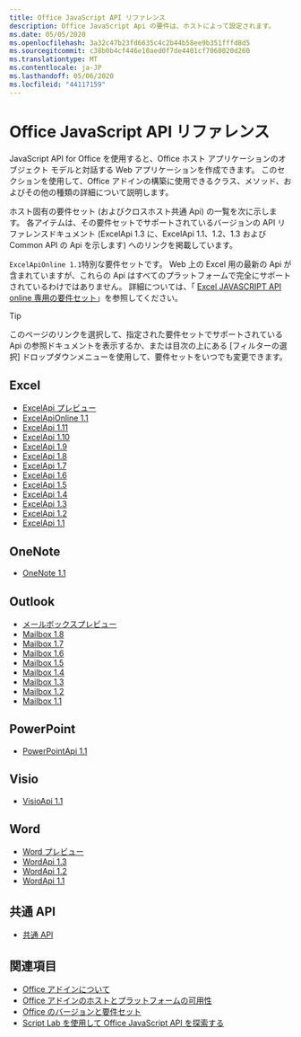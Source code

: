```yaml
---
title: Office JavaScript API リファレンス
description: Office JavaScript Api の要件は、ホストによって設定されます。
ms.date: 05/05/2020
ms.openlocfilehash: 3a32c47b23fd6635c4c2b44b58ee9b351fffd8d5
ms.sourcegitcommit: c38b0b4cf446e10aed0f7de4401cf7060020d260
ms.translationtype: MT
ms.contentlocale: ja-JP
ms.lasthandoff: 05/06/2020
ms.locfileid: "44117159"
---
```

# <a name="office-javascript-api-reference"></a>Office JavaScript API リファレンス

JavaScript API for Office を使用すると、Office ホスト アプリケーションのオブジェクト モデルと対話する Web アプリケーションを作成できます。 このセクションを使用して、Office アドインの構築に使用できるクラス、メソッド、およびその他の種類の詳細について説明します。

ホスト固有の要件セット (およびクロスホスト共通 Api) の一覧を次に示します。 各アイテムは、その要件セットでサポートされているバージョンの API リファレンスドキュメント (ExcelApi 1.3 に、ExcelApi 1.1、1.2、1.3 および Common API の Api を示します) へのリンクを掲載しています。

`ExcelApiOnline 1.1`特別な要件セットです。 Web 上の Excel 用の最新の Api が含まれていますが、これらの Api はすべてのプラットフォームで完全にサポートされているわけではありません。 詳細については、「 [Excel JAVASCRIPT API online 専用の要件セット](/office/dev/add-ins/reference/requirement-sets/excel-api-online-requirement-set)」を参照してください。

> [!TIP]
> このページのリンクを選択して、指定された要件セットでサポートされている Api の参照ドキュメントを表示するか、または目次の上にある [フィルターの選択] ドロップダウンメニューを使用して、要件セットをいつでも変更できます。

## <a name="excel"></a>Excel

- [ExcelApi プレビュー](/javascript/api/excel?view=excel-js-preview)
- [ExcelApiOnline 1.1](/javascript/api/excel?view=excel-js-online)
- [ExcelApi 1.11](/javascript/api/excel?view=excel-js-1.11)
- [ExcelApi 1.10](/javascript/api/excel?view=excel-js-1.10)
- [ExcelApi 1.9](/javascript/api/excel?view=excel-js-1.9)
- [ExcelApi 1.8](/javascript/api/excel?view=excel-js-1.8)
- [ExcelApi 1.7](/javascript/api/excel?view=excel-js-1.7)
- [ExcelApi 1.6](/javascript/api/excel?view=excel-js-1.6)
- [ExcelApi 1.5](/javascript/api/excel?view=excel-js-1.5)
- [ExcelApi 1.4](/javascript/api/excel?view=excel-js-1.4)
- [ExcelApi 1.3](/javascript/api/excel?view=excel-js-1.3)
- [ExcelApi 1.2](/javascript/api/excel?view=excel-js-1.2)
- [ExcelApi 1.1](/javascript/api/excel?view=excel-js-1.1)

## <a name="onenote"></a>OneNote

- [OneNote 1.1](/javascript/api/onenote?view=onenote-js-1.1)

## <a name="outlook"></a>Outlook

- [メールボックスプレビュー](/javascript/api/outlook?view=outlook-js-preview)
- [Mailbox 1.8](/javascript/api/outlook?view=outlook-js-1.8)
- [Mailbox 1.7](/javascript/api/outlook?view=outlook-js-1.7)
- [Mailbox 1.6](/javascript/api/outlook?view=outlook-js-1.6)
- [Mailbox 1.5](/javascript/api/outlook?view=outlook-js-1.5)
- [Mailbox 1.4](/javascript/api/outlook?view=outlook-js-1.4)
- [Mailbox 1.3](/javascript/api/outlook?view=outlook-js-1.3)
- [Mailbox 1.2](/javascript/api/outlook?view=outlook-js-1.2)
- [Mailbox 1.1](/javascript/api/outlook?view=outlook-js-1.1)

## <a name="powerpoint"></a>PowerPoint

- [PowerPointApi 1.1](/javascript/api/powerpoint?view=powerpoint-js-1.1)

## <a name="visio"></a>Visio

- [VisioApi 1.1](/javascript/api/visio?view=visio-js-1.1)

## <a name="word"></a>Word

- [Word プレビュー](/javascript/api/word?view=word-js-preview)
- [WordApi 1.3](/javascript/api/word?view=word-js-1.3)
- [WordApi 1.2](/javascript/api/word?view=word-js-1.2)
- [WordApi 1.1](/javascript/api/word?view=word-js-1.1)

## <a name="common-api"></a>共通 API

- [共通 API](/javascript/api/office?view=common-js)

## <a name="see-also"></a>関連項目

- [Office アドインについて](/office/dev/add-ins/overview)
- [Office アドインのホストとプラットフォームの可用性](/office/dev/add-ins/overview/office-add-in-availability)
- [Office のバージョンと要件セット](/office/dev/add-ins/develop/office-versions-and-requirement-sets)
- [Script Lab を使用して Office JavaScript API を探索する](/office/dev/add-ins/overview/explore-with-script-lab)
